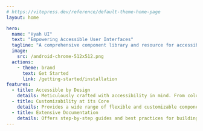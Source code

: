 ```yaml
---
# https://vitepress.dev/reference/default-theme-home-page
layout: home

hero:
  name: "Hyah UI"
  text: "Empowering Accessible User Interfaces"
  tagline: "A comprehensive component library and resource for accessible UI development"
  image:
    src: /android-chrome-512x512.png
  actions:
    - theme: brand
      text: Get Started
      link: /getting-started/installation
features:
  - title: Accessible by Design
    details: Meticulously crafted with accessibility in mind. From color contrast ratios to keyboard navigation, we've implemented best practices to ensure that your interfaces are usable by everyone.
  - title: Customizability at its Core
    details: Provides a wide range of flexible and customizable components. Tailor the look and feel of your user interfaces to match your brand identity while maintaining accessibility standards.
  - title: Extensive Documentation
    details: Offers step-by-step guides and best practices for building accessible components. You'll gain a deeper understanding of how to create inclusive experiences for all users.
---
```


